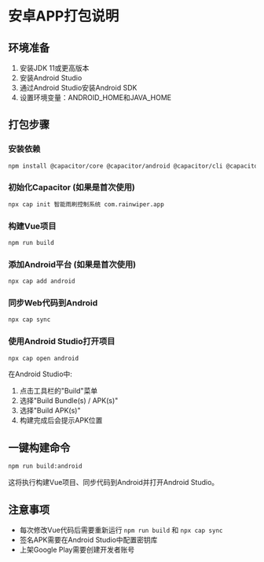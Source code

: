 # 安卓APP打包说明

## 环境准备
1. 安装JDK 11或更高版本
2. 安装Android Studio
3. 通过Android Studio安装Android SDK
4. 设置环境变量：ANDROID_HOME和JAVA_HOME

## 打包步骤

### 安装依赖
```bash
npm install @capacitor/core @capacitor/android @capacitor/cli @capacitor/splash-screen @capacitor/app
```

### 初始化Capacitor (如果是首次使用)
```bash
npx cap init 智能雨刷控制系统 com.rainwiper.app
```

### 构建Vue项目
```bash
npm run build
```

### 添加Android平台 (如果是首次使用)
```bash
npx cap add android
```

### 同步Web代码到Android
```bash
npx cap sync
```

### 使用Android Studio打开项目
```bash
npx cap open android
```

在Android Studio中:
1. 点击工具栏的"Build"菜单
2. 选择"Build Bundle(s) / APK(s)"
3. 选择"Build APK(s)"
4. 构建完成后会提示APK位置

## 一键构建命令
```bash
npm run build:android
```
这将执行构建Vue项目、同步代码到Android并打开Android Studio。

## 注意事项
- 每次修改Vue代码后需要重新运行 `npm run build` 和 `npx cap sync`
- 签名APK需要在Android Studio中配置密钥库
- 上架Google Play需要创建开发者账号
